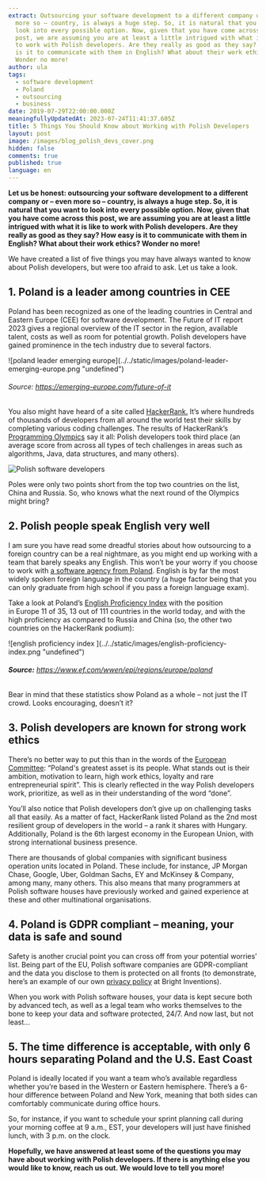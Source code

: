 ```yaml
---
extract: Outsourcing your software development to a different company or – even
  more so – country, is always a huge step. So, it is natural that you want to
  look into every possible option. Now, given that you have come across this
  post, we are assuming you are at least a little intrigued with what it is like
  to work with Polish developers. Are they really as good as they say? How easy
  is it to communicate with them in English? What about their work ethics?
  Wonder no more!
author: ula
tags:
  - software development
  - Poland
  - outsourcing
  - business
date: 2019-07-29T22:00:00.000Z
meaningfullyUpdatedAt: 2023-07-24T11:41:37.605Z
title: 5 Things You Should Know about Working with Polish Developers
layout: post
image: /images/blog_polish_devs_cover.png
hidden: false
comments: true
published: true
language: en
---
```

**Let us be honest: outsourcing your software development to a different company or – even more so – country, is always a huge step. So, it is natural that you want to look into every possible option. Now, given that you have come across this post,  we are assuming you are at least a little intrigued with what it is like to work with Polish developers. Are they really as good as they say? How easy is it to communicate with them in English? What about their work ethics? Wonder no more!**

We have created a list of five things you may have always wanted to know about Polish developers, but were too afraid to ask. Let us take a look. 

## 1. Poland is a leader among countries in CEE

Poland has been recognized as one of the leading countries in Central and Eastern Europe (CEE) for software development. The Future of IT report 2023 gives a regional overview of the IT sector in the region, available talent, costs as well as room for potential growth. Polish developers have gained prominence in the tech industry due to several factors. 

<div className="image">![poland leader emerging europe](../../static/images/poland-leader-emerging-europe.png "undefined")</div>

###### Source: https://emerging-europe.com/future-of-it

You also might have heard of a site called [HackerRank.](https://www.hackerrank.com/) It’s where hundreds of thousands of developers from all around the world test their skills by completing various coding challenges. The results of HackerRank’s [Programming Olympics](https://blog.hackerrank.com/which-country-would-win-in-the-programming-olympics/) say it all: Polish developers took third place (an average score from across all types of tech challenges in areas such as algorithms, Java, data structures, and many others).

![Polish software developers](../../static/images/Best_developers_HackerRank.png "")

Poles were only two points short from the top two countries on the list, China and Russia. So, who knows what the next round of the Olympics might bring?

## 2. Polish people speak English very well

I am sure you have read some dreadful stories about how outsourcing to a foreign country can be a real nightmare, as you might end up working with a team that barely speaks any English. This won’t be your worry if you choose to work with [a software agency from Poland](/). English is by far the most widely spoken foreign language in the country (a huge factor being that you can only graduate from high school if you pass a foreign language exam).

Take a look at Poland’s [English Proficiency Index](https://www.ef.com/wwen/epi/regions/europe/poland/) with the position in Europe 11 of 35, 13 out of 111 countries in the world today, and with the high proficiency as compared to Russia and China (so, the other two countries on the HackerRank podium):

<div className="image">![english proficiency index ](../../static/images/english-proficiency-index.png "undefined")</div>

###### **Source:** https://www.ef.com/wwen/epi/regions/europe/poland

Bear in mind that these statistics show Poland as a whole – not just the IT crowd. Looks encouraging, doesn’t it?

## 3. Polish developers are known for strong work ethics

There’s no better way to put this than in the words of the [European Committee](https://ec.europa.eu/eures/main.jsp?catId=2789&countryId=PL&acro=lmi&lang=en&regionId=PL0&nuts2Code=%20&nuts3Code=&regionName=National%20Level): “Poland's greatest asset is its people. What stands out is their ambition, motivation to learn, high work ethics, loyalty and rare entrepreneurial spirit”. This is clearly reflected in the way Polish developers work, prioritize, as well as in their understanding of the word “done”.

You’ll also notice that Polish developers don’t give up on challenging tasks all that easily. As a matter of fact, HackerRank listed Poland as the 2nd most resilient group of developers in the world – a rank it shares with Hungary. Additionally, Poland is the 6th largest economy in the European Union, with strong international business presence.

There are thousands of global companies with significant business operation units located in Poland. These include, for instance, JP Morgan Chase, Google, Uber, Goldman Sachs, EY and McKinsey & Company, among many, many others. This also means that many programmers at Polish software houses have previously worked and gained experience at these and other multinational organisations.

## 4. Poland is GDPR compliant – meaning, your data is safe and sound

Safety is another crucial point you can cross off from your potential worries’ list. Being part of the EU, Polish software companies are GDPR-compliant and the data you disclose to them is protected on all fronts (to demonstrate, here’s an example of our own [privacy policy](/privacy-policy/) at Bright Inventions).

When you work with Polish software houses, your data is kept secure both by advanced tech, as well as a legal team who works themselves to the bone to keep your data and software protected, 24/7. And now last, but not least…

## 5. The time difference is acceptable, with only 6 hours separating Poland and the U.S. East Coast

Poland is ideally located if you want a team who’s available regardless whether you’re based in the Western or Eastern hemisphere. There’s a 6-hour difference between Poland and New York, meaning that both sides can comfortably communicate during office hours.

So, for instance, if you want to schedule your sprint planning call during your morning coffee at 9 a.m., EST, your developers will just have finished lunch, with 3 p.m. on the clock.

**Hopefully, we have answered at least some of the questions you may have about working with Polish developers. If there is anything else you would like to know, reach us out. We would love to tell you more!**
